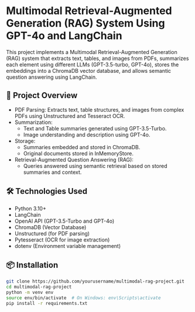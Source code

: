 # Multimodal Retrieval-Augmented Generation (RAG) System Using GPT-4o and LangChain

This project implements a Multimodal Retrieval-Augmented Generation (RAG) system that extracts text, tables, and images from PDFs, summarizes each element using different LLMs (GPT-3.5-turbo, GPT-4o), stores the embeddings into a ChromaDB vector database, and allows semantic question answering using LangChain.

## 🚀 Project Overview
- PDF Parsing: Extracts text, table structures, and images from complex PDFs using Unstructured and Tesseract OCR.
- Summarization:
  - Text and Table summaries generated using GPT-3.5-Turbo.
  - Image understanding and description using GPT-4o.
- Storage:
  - Summaries embedded and stored in ChromaDB.
  - Original documents stored in InMemoryStore.
- Retrieval-Augmented Question Answering (RAG):
  - Queries answered using semantic retrieval based on stored summaries and context.

## 🛠️ Technologies Used
- Python 3.10+
- LangChain
- OpenAI API (GPT-3.5-Turbo and GPT-4o)
- ChromaDB (Vector Database)
- Unstructured (for PDF parsing)
- Pytesseract (OCR for image extraction)
- dotenv (Environment variable management)

## 📦 Installation
```bash
git clone https://github.com/yourusername/multimodal-rag-project.git
cd multimodal-rag-project
python -m venv env
source env/bin/activate  # On Windows: env\Scripts\activate
pip install -r requirements.txt
